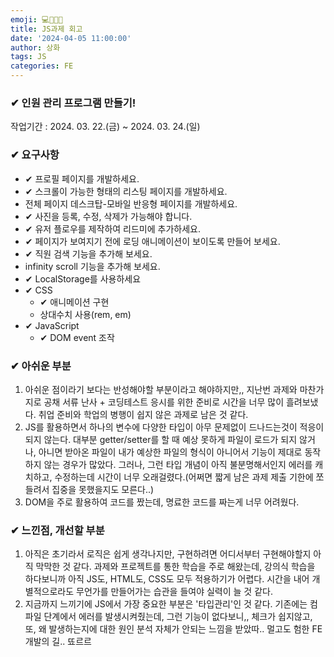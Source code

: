 ```yaml
---
emoji: 💻👨🏻‍💻
title: JS과제 회고
date: '2024-04-05 11:00:00'
author: 상화
tags: JS
categories: FE
---
```

### ✔ 인원 관리 프로그램 만들기!
작업기간 : 2024. 03. 22.(금) ~ 2024. 03. 24.(일)

### ✔ 요구사항
- ✔ 프로필 페이지를 개발하세요.
- ✔ 스크롤이 가능한 형태의 리스팅 페이지를 개발하세요.
- 전체 페이지 데스크탑-모바일 반응형 페이지를 개발하세요.
- ✔ 사진을 등록, 수정, 삭제가 가능해야 합니다.
- ✔ 유저 플로우를 제작하여 리드미에 추가하세요.
- ✔ 페이지가 보여지기 전에 로딩 애니메이션이 보이도록 만들어 보세요.
- ✔ 직원 검색 기능을 추가해 보세요.
- infinity scroll 기능을 추가해 보세요.
- ✔ LocalStorage를 사용하세요
- ✔ CSS
    - ✔ 애니메이션 구현
    - 상대수치 사용(rem, em)
- ✔ JavaScript
    - ✔ DOM event 조작


### ✔ 아쉬운 부분
1. 아쉬운 점이라기 보다는 반성해야할 부분이라고 해야하지만,, 지난번 과제와 마찬가지로 공채 서류 난사 + 코딩테스트 응시를 위한 준비로 시간을 너무 많이 흘려보냈다. 취업 준비와 학업의 병행이 쉽지 않은 과제로 남은 것 같다.
1. JS를 활용하면서 하나의 변수에 다양한 타입이 아무 문제없이 드나드는것이 적응이 되지 않는다. 대부분 getter/setter를 할 때 예상 못하게 파일이 로드가 되지 않거나, 아니면 받아온 파일이 내가 예상한 파일의 형식이 아니어서 기능이 제대로 동작하지 않는 경우가 많았다. 그러나, 그런 타입 개념이 아직 불분명해서인지 에러를 캐치하고, 수정하는데 시간이 너무 오래걸렸다.(어쩌면 짧게 남은 과제 제출 기한에 쪼들려서 집중을 못했을지도 모른다..)
1. DOM을 주로 활용하여 코드를 짰는데, 명료한 코드를 짜는게 너무 어려웠다.


### ✔ 느낀점, 개선할 부분
1. 아직은 초기라서 로직은 쉽게 생각나지만, 구현하려면 어디서부터 구현해야할지 아직 막막한 것 같다. 과제와 프로젝트를 통한 학습을 주로 해왔는데, 강의식 학습을 하다보니까 아직 JS도, HTML도, CSS도 모두 적용하기가 어렵다. 시간을 내어 개별적으로라도 무언가를 만들어가는 습관을 들여야 실력이 늘 것 같다.
1. 지금까지 느끼기에 JS에서 가장 중요한 부분은 '타입관리'인 것 같다. 기존에는 컴파일 단계에서 에러를 발생시켜줬는데, 그런 기능이 없다보니,, 체크가 쉽지않고, 또, 왜 발생하는지에 대한 원인 분석 자체가 안되는 느낌을 받았따.. 멀고도 험한 FE개발의 길.. 뚀르르
